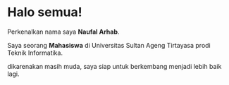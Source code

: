 # Halo semua! 

Perkenalkan nama saya **Naufal Arhab**.

Saya seorang **Mahasiswa** di Universitas Sultan Ageng Tirtayasa prodi Teknik Informatika.


dikarenakan masih muda, saya siap untuk berkembang menjadi lebih baik lagi.
